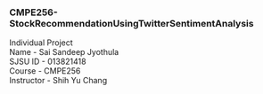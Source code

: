 ### CMPE256-StockRecommendationUsingTwitterSentimentAnalysis
Individual Project <br>
Name - Sai Sandeep Jyothula <br>
SJSU ID - 013821418 <br>
Course - CMPE256 <br>
Instructor - Shih Yu Chang
